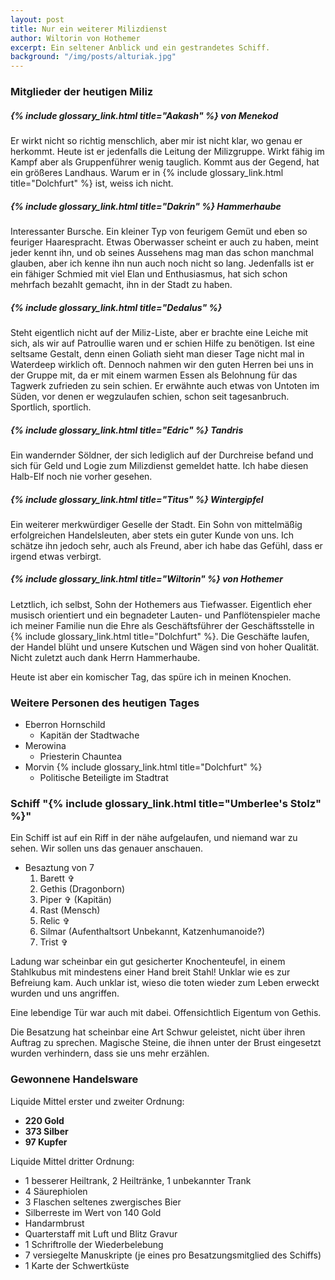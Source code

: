 ```yaml
---
layout: post
title: Nur ein weiterer Milizdienst
author: Wiltorin von Hothemer
excerpt: Ein seltener Anblick und ein gestrandetes Schiff.
background: "/img/posts/alturiak.jpg"
---
```


### Mitglieder der heutigen Miliz

##### {% include glossary_link.html title="Aakash" %} von Menekod

Er wirkt nicht so richtig menschlich, aber mir ist nicht klar, wo genau er
herkommt. Heute ist er jedenfalls die Leitung der Milizgruppe. Wirkt fähig im
Kampf aber als Gruppenführer wenig tauglich. Kommt aus der Gegend, hat ein
größeres Landhaus. Warum er in {% include glossary_link.html title="Dolchfurt" %} ist, weiss ich nicht.

##### {% include glossary_link.html title="Dakrin" %} Hammerhaube

Interessanter Bursche. Ein kleiner Typ von feurigem Gemüt und eben so
feuriger Haarespracht. Etwas Oberwasser scheint er auch zu haben, meint jeder
kennt ihn, und ob seines Aussehens mag man das schon manchmal glauben, aber
ich kenne ihn nun auch noch nicht so lang. Jedenfalls ist er ein fähiger
Schmied mit viel Elan und Enthusiasmus, hat sich schon mehrfach bezahlt
gemacht, ihn in der Stadt zu haben.

##### {% include glossary_link.html title="Dedalus" %}

Steht eigentlich nicht auf der Miliz-Liste, aber er brachte eine Leiche mit
sich, als wir auf Patroullie waren und er schien Hilfe zu benötigen.
Ist eine seltsame Gestalt, denn einen Goliath sieht man dieser Tage nicht mal
in Waterdeep wirklich oft. Dennoch nahmen wir den guten Herren bei uns in der
Gruppe mit, da er mit einem warmen Essen als Belohnung für das Tagwerk
zufrieden zu sein schien. Er erwähnte auch etwas von Untoten im Süden, vor
denen er wegzulaufen schien, schon seit tagesanbruch. Sportlich, sportlich.

##### {% include glossary_link.html title="Edric" %} Tandris

Ein wandernder Söldner, der sich lediglich auf der Durchreise befand und sich
für Geld und Logie zum Milizdienst gemeldet hatte. Ich habe diesen Halb-Elf
noch nie vorher gesehen.

##### {% include glossary_link.html title="Titus" %} Wintergipfel

Ein weiterer merkwürdiger Geselle der Stadt. Ein Sohn von mittelmäßig
erfolgreichen Handelsleuten, aber stets ein guter Kunde von uns. Ich schätze
ihn jedoch sehr, auch als Freund, aber ich habe das Gefühl, dass er irgend
etwas verbirgt.

##### {% include glossary_link.html title="Wiltorin" %} von Hothemer

Letztlich, ich selbst, Sohn der Hothemers aus Tiefwasser. Eigentlich eher
musisch orientiert und ein begnadeter Lauten- und Panflötenspieler mache ich
meiner Familie nun die Ehre als Geschäftsführer der Geschäftsstelle in
{% include glossary_link.html title="Dolchfurt" %}. Die Geschäfte laufen, der Handel blüht und unsere Kutschen und
Wägen sind von hoher Qualität. Nicht zuletzt auch dank Herrn Hammerhaube.

Heute ist aber ein komischer Tag, das spüre ich in meinen Knochen.

### Weitere Personen des heutigen Tages

- Eberron Hornschild
  - Kapitän der Stadtwache
- Merowina
  - Priesterin Chauntea
- Morvin {% include glossary_link.html title="Dolchfurt" %}
  - Politische Beteiligte im Stadtrat

### Schiff "{% include glossary_link.html title="Umberlee's Stolz" %}"

Ein Schiff ist auf ein Riff in der nähe aufgelaufen, und niemand war zu
sehen. Wir sollen uns das genauer anschauen.

- Besaztung von 7
  1. Barett ✞
  1. Gethis (Dragonborn)
  1. Piper ✞ (Kapitän)
  1. Rast (Mensch)
  1. Relic ✞
  1. Silmar (Aufenthaltsort Unbekannt, Katzenhumanoide?)
  1. Trist ✞

Ladung war scheinbar ein gut gesicherter Knochenteufel, in einem Stahlkubus
mit mindestens einer Hand breit Stahl! Unklar wie es zur Befreiung kam. Auch
unklar ist, wieso die toten wieder zum Leben erweckt wurden und uns
angriffen.

Eine lebendige Tür war auch mit dabei. Offensichtlich Eigentum von Gethis.

Die Besatzung hat scheinbar eine Art Schwur geleistet, nicht über ihren
Auftrag zu sprechen. Magische Steine, die ihnen unter der Brust eingesetzt
wurden verhindern, dass sie uns mehr erzählen.

### Gewonnene Handelsware

Liquide Mittel erster und zweiter Ordnung:
- **220 Gold**
- **373 Silber**
- **97 Kupfer**

Liquide Mittel dritter Ordnung:
- 1 besserer Heiltrank, 2 Heiltränke, 1 unbekannter Trank
- 4 Säurephiolen
- 3 Flaschen seltenes zwergisches Bier
- Silberreste im Wert von 140 Gold
- Handarmbrust
- Quarterstaff mit Luft und Blitz Gravur
- 1 Schriftrolle der Wiederbelebung
- 7 versiegelte Manuskripte (je eines pro Besatzungsmitglied des Schiffs)
- 1 Karte der Schwertküste
